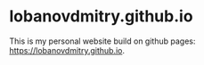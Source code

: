 # lobanovdmitry.github.io
This is my personal website build on github pages: https://lobanovdmitry.github.io.
